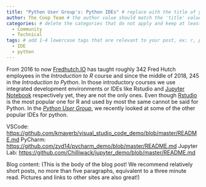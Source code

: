 ```yaml
---
title: "Python User Group's: Python IDEs" # replace with the title of your post, a short catchy description to entice readers
author: The Coop Team # the author value should match the 'title' value of your contributor file located here /gh-pages/_contributors. If you do not have a contributor file, please feel free to make one or contact one of our team members to assist you.
categories: # delete the categories that do not apply and keep at least one
  - Community
  - Technical
tags: # add 1-4 lowercase tags that are relevant to your post, ex: r, python, genomics, workflows
  - IDE
  - python
---
```


From 2016 to now [Fredhutch.IO](https://www.fredhutch.io/resources/) has taught roughly 342 Fred Hutch employees in the _Introduction to R_ course and since the middle of 2018, 245 in the _Introduction to Python_. In those introductory courses we use integrated development environments or IDEs like Rstudio and [Jupyter Notebook](https://jupyter.org/) respectively yet, they are not the only ones. Even though [Rstudio](https://rstudio.com/) is the most popular one for R and used by most the same cannot be said for Python. In the [_Python User Group_](https://sciwiki.fredhutch.org/scicomputing/reference_training/#community-groups), we recently looked at some of the other popular IDEs for python.

VSCode: https://github.com/kmayerb/visual_studio_code_demo/blob/master/README.md
PyCharm: https://github.com/zyd14/pycharm_demo/blob/master/README.md
Jupyter Lab: https://github.com/Chilliwack/jupyter_demo/blob/master/README.md

Blog content: (This is the body of the blog post! We recommend relatively short posts, no more than five paragraphs, equivalent to a three minute read. Pictures and links to other sites are also great!)

